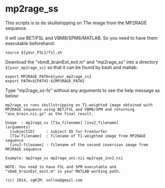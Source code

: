 mp2rage_ss
=============

This scripts is to do skullstripping on T1w image from the MP2RAGE sequence.

It will use BET/FSL and VBM8/SPM8/MATLAB. So you need to have them executable beforehand:
```
source ${your_FSL}/fsl.sh
```

Download the "vbm8_brainExt_exit.m" and "mp2rage_ss" into a directory `${your_mp2rage_ss}` so that it can be found by bash and matlab:
```
export MP2RAGE_PATH=${your_mp2rage_ss}
export PATH=${PATH}:${MP2RAGE_PATH}
```
Type "mp2rage_ss-fs" without any arguments to see the help message as below:
```
mp2rage_ss runs skullstripping on T1-weighted image obtained with MP2RAGE sequence using BET/FSL and VBM8/SPM and returning "ana_brain.nii.gz" as the final result.

Usage  : mp2rage_ss [T1w_filename] [inv2_filename]
(arguments)
  [subjectID]     : subject ID for FreeSurfer
  [T1w-filename]  : filename of T1-weighted image from MP2RAGE sequence
  [inv2-filename] : filename of the second inversion image from MP2RAGE sequence

Example: mp2rage_ss mp2rage_uni.nii mp2rage_inv2.nii

NOTE: You need to have FSL and SPM executable and "vbm8_brainExt_exit.m" in your MATLAB working path.

(cc) 2014, sgKIM. solleo@gmail.com
```

